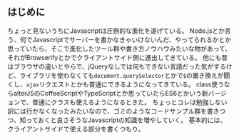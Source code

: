 ## はじめに

ちょっと見ないうちにJavascriptは圧倒的な進化を遂げている。
Node.jsとか言う、何でJavascriptでサーバーを書かなきゃいけないんだ、やってられるかとか思っていたら、そこで進化したツール群や書き方ノウハウみたいな物があって、それがBrowserifyとかでクライアントサイド側に進出してきている。
他にも昔はブラウザの違いとやらで、jQueryなしでは何もできない言語だった気がするけど、ライブラリを使わなくても`document.querySelector`とかで`$`の置き換えが聞くし、`ajax`リクエストとかも普通にできるようになってきている。
class使うならalterJSのCoffeeScriptやTypeScriptとか思っていたらES6とかいう新バージョンで、普通にクラスも使えるようになるときた。
ちょっとコレは勉強しない訳には行かなくなったみたいなので、ゴミのようなコードサンプル群を書きつつ、知っておくと良さそうなJavascriptの知識を増やしていく。
基本的には、クライアントサイドで使える部分を書くつもり。
